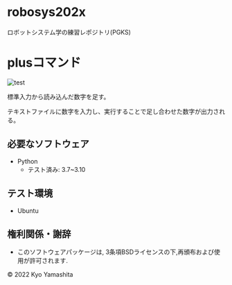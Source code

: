 # robosys202x
ロボットシステム学の練習レポジトリ(PGKS)

# plusコマンド
![test](https://github.com/kyo0221/robosys202x/actions/workflows/test.yml/badge.svg)

標準入力から読み込んだ数字を足す。

テキストファイルに数字を入力し、実行することで足し合わせた数字が出力される。

## 必要なソフトウェア
* Python
  * テスト済み: 3.7~3.10

## テスト環境
* Ubuntu

## 権利関係・謝辞
* このソフトウェアパッケージは, 3条項BSDライセンスの下,再頒布および使用が許可されます.

© 2022 Kyo Yamashita


